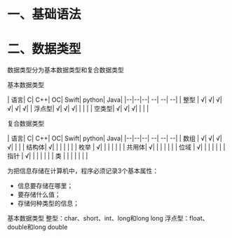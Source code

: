 # 一、基础语法



# 二、数据类型
数据类型分为基本数据类型和复合数据类型

基本数据类型

| 语言| C| C++| OC| Swift| python| Java|
|--|--|--| --| --| --| 
| 整型  | √| √| √| √| √| √|
| 浮点型| √| √| √| | | |
| 空类型| √| √| √| | | |

复合数据类型

| 语言| C| C++| OC| Swift| python| Java|
|--|--|--| --| --| --| 
| 数组 | √| √| √| √| | |
| 结构体| √| | | | | |
| 枚举 | √| | | | | |
| 共用体| √| | | | | |
| 位域 | √| | | | | |
| 指针 | √| | | | | |
| 类  | | | | | | |

为把信息存储在计算机中，程序必须记录3个基本属性：
* 信息要存储在哪里；
* 要存储什么值；
* 存储何种类型的信息；


基本数据类型
整型：char、short、int、long和long long
浮点型：float、double和long double




